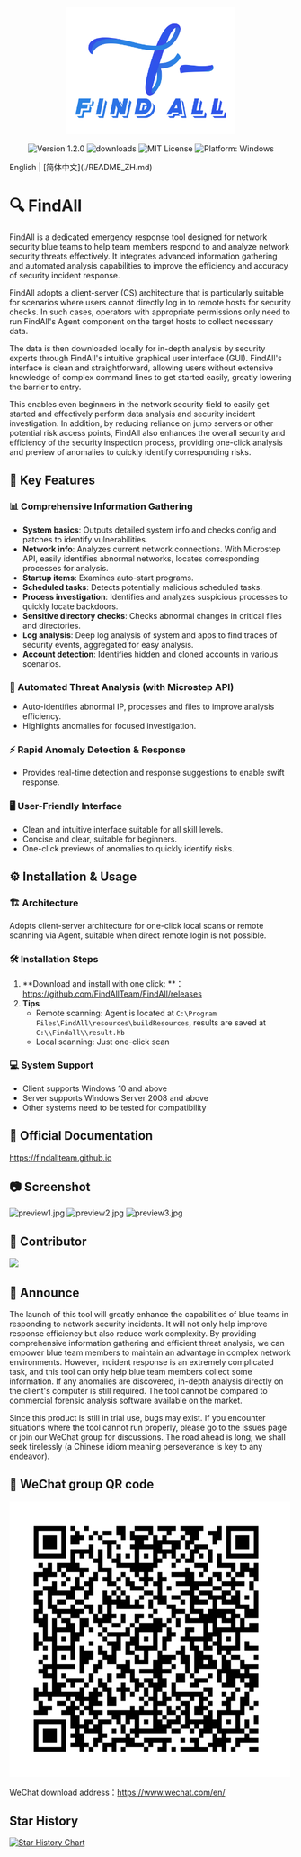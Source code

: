 <div align="center">
  <img src="https://github.com/FindAllTeam/findallteam.github.io/blob/master/public/logo.svg" alt="FindAll Logo" width="300px"/>
  <!-- Badges -->
  <p>
    <img src="https://img.shields.io/badge/version-1.2.0-blue.svg" alt="Version 1.2.0"/>
    <img src="https://img.shields.io/github/downloads/FindAllTeam/FindAll/total" alt="downloads" />
    <img src="https://img.shields.io/badge/license-MIT-green.svg" alt="MIT License"/>
    <img src="https://img.shields.io/badge/platform-Windows%20-lightgrey.svg" alt="Platform: Windows"/>
  </p>
</div>
English | [简体中文](./README_ZH.md)
<h1>🔍 FindAll</h1>
  <p>
FindAll is a dedicated emergency response tool designed for network security blue teams to help team members respond to and analyze network security threats effectively. It integrates advanced information gathering and automated analysis capabilities to improve the efficiency and accuracy of security incident response.

FindAll adopts a client-server (CS) architecture that is particularly suitable for scenarios where users cannot directly log in to remote hosts for security checks. In such cases, operators with appropriate permissions only need to run FindAll's Agent component on the target hosts to collect necessary data.

The data is then downloaded locally for in-depth analysis by security experts through FindAll's intuitive graphical user interface (GUI). FindAll's interface is clean and straightforward, allowing users without extensive knowledge of complex command lines to get started easily, greatly lowering the barrier to entry.

This enables even beginners in the network security field to easily get started and effectively perform data analysis and security incident investigation. In addition, by reducing reliance on jump servers or other potential risk access points, FindAll also enhances the overall security and efficiency of the security inspection process, providing one-click analysis and preview of anomalies to quickly identify corresponding risks.
  </p>
 
## 🌟 Key Features

### 📊 Comprehensive Information Gathering

- **System basics**: Outputs detailed system info and checks config and patches to identify vulnerabilities.
- **Network info**: Analyzes current network connections. With Microstep API, easily identifies abnormal networks, locates corresponding processes for analysis.
- **Startup items**: Examines auto-start programs.
- **Scheduled tasks**: Detects potentially malicious scheduled tasks.
- **Process investigation**: Identifies and analyzes suspicious processes to quickly locate backdoors.
- **Sensitive directory checks**: Checks abnormal changes in critical files and directories.
- **Log analysis**: Deep log analysis of system and apps to find traces of security events, aggregated for easy analysis.
- **Account detection**: Identifies hidden and cloned accounts in various scenarios.

### 🤖 Automated Threat Analysis (with Microstep API)

- Auto-identifies abnormal IP, processes and files to improve analysis efficiency.
- Highlights anomalies for focused investigation.

### ⚡ Rapid Anomaly Detection & Response

- Provides real-time detection and response suggestions to enable swift response.

### 🖥️ User-Friendly Interface

- Clean and intuitive interface suitable for all skill levels.
- Concise and clear, suitable for beginners.
- One-click previews of anomalies to quickly identify risks.

## ⚙️ Installation & Usage

### 🏗 Architecture

Adopts client-server architecture for one-click local scans or remote scanning via Agent, suitable when direct remote login is not possible.

### 🛠 Installation Steps

1. **Download and install with one click: **：https://github.com/FindAllTeam/FindAll/releases
2. **Tips**
   - Remote scanning: Agent is located at `C:\Program Files\FindAll\resources\buildResources`, results are saved at `C:\\Findall\\result.hb`
   - Local scanning: Just one-click scan

### 💻 System Support

- Client supports Windows 10 and above
- Server supports Windows Server 2008 and above
- Other systems need to be tested for compatibility
## 📖 Official Documentation

<a href="https://findallteam.github.io" target="_blank">https://findallteam.github.io</a>

## 📷 Screenshot

<img src="https://findallteam.github.io/preview1.jpg" alt="preview1.jpg">
<img src="https://findallteam.github.io/preview2.jpg" alt="preview2.jpg">
<img src="https://findallteam.github.io/preview3.jpg" alt="preview3.jpg">

## 👥 Contributor

<a href="https://github.com/FindAllTeam/FindAll/graphs/contributors">
  <img src="https://contrib.rocks/image?repo=FindAllTeam/FindAll" />
</a>

## 📢 Announce

<p>
  The launch of this tool will greatly enhance the capabilities of blue teams in responding to network security incidents. It will not only help improve response efficiency but also reduce work complexity. By providing comprehensive information gathering and efficient threat analysis, we can empower blue team members to maintain an advantage in complex network environments. However, incident response is an extremely complicated task, and this tool can only help blue team members collect some information. If any anomalies are discovered, in-depth analysis directly on the client's computer is still required. The tool cannot be compared to commercial forensic analysis software available on the market.

  Since this product is still in trial use, bugs may exist. If you encounter situations where the tool cannot run properly, please go to the issues page or join our WeChat group for discussions. The road ahead is long; we shall seek tirelessly (a Chinese idiom meaning perseverance is key to any endeavor).
</p>

## 📱 WeChat group QR code

<img src="https://github.com/FindAllTeam/FindAll/blob/main/images/QR.jpg?raw=true" alt="QR.jpg" width="500">

WeChat download address：https://www.wechat.com/en/

## Star History

[![Star History Chart](https://api.star-history.com/svg?repos=FindAllTeam/FindAll&type=Date)](https://star-history.com/#FindAllTeam/FindAll&Date)
